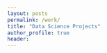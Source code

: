 ```yaml
---
layout: posts
permalink: /work/
title: "Data Science Projects"
author_profile: true
header:
---
```

